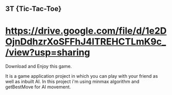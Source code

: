 ## 3T {Tic-Tac-Toe}

# https://drive.google.com/file/d/1e2DOjnDdhzrXoSFFhJ4lTREHCTLmK9c_/view?usp=sharing

Download and Enjoy this game.

It is a game application project in which you can play with your friend as well as inbuilt AI.
In this project i'm using minmax algorithm and getBestMove for AI movement.
